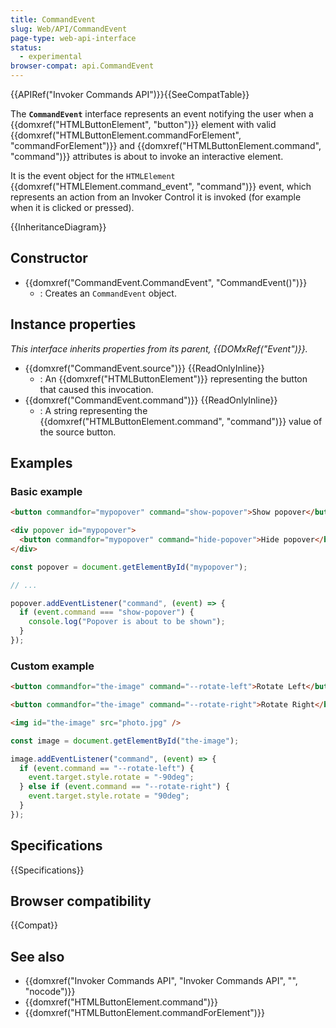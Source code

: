 ```yaml
---
title: CommandEvent
slug: Web/API/CommandEvent
page-type: web-api-interface
status:
  - experimental
browser-compat: api.CommandEvent
---
```


{{APIRef("Invoker Commands API")}}{{SeeCompatTable}}

The **`CommandEvent`** interface represents an event notifying the user when a {{domxref("HTMLButtonElement", "button")}} element with valid {{domxref("HTMLButtonElement.commandForElement", "commandForElement")}} and {{domxref("HTMLButtonElement.command", "command")}} attributes is about to invoke an interactive element.

It is the event object for the `HTMLElement` {{domxref("HTMLElement.command_event", "command")}} event, which represents an action from an Invoker Control it is invoked (for example when it is clicked or pressed).

{{InheritanceDiagram}}

## Constructor

- {{domxref("CommandEvent.CommandEvent", "CommandEvent()")}}
  - : Creates an `CommandEvent` object.

## Instance properties

_This interface inherits properties from its parent, {{DOMxRef("Event")}}._

- {{domxref("CommandEvent.source")}} {{ReadOnlyInline}}
  - : An {{domxref("HTMLButtonElement")}} representing the button that caused this invocation.
- {{domxref("CommandEvent.command")}} {{ReadOnlyInline}}
  - : A string representing the {{domxref("HTMLButtonElement.command", "command")}} value of the source button.

## Examples

### Basic example

```html
<button commandfor="mypopover" command="show-popover">Show popover</button>

<div popover id="mypopover">
  <button commandfor="mypopover" command="hide-popover">Hide popover</button>
</div>
```

```js
const popover = document.getElementById("mypopover");

// ...

popover.addEventListener("command", (event) => {
  if (event.command === "show-popover") {
    console.log("Popover is about to be shown");
  }
});
```

### Custom example

```html
<button commandfor="the-image" command="--rotate-left">Rotate Left</button>

<button commandfor="the-image" command="--rotate-right">Rotate Right</button>

<img id="the-image" src="photo.jpg" />
```

```js
const image = document.getElementById("the-image");

image.addEventListener("command", (event) => {
  if (event.command == "--rotate-left") {
    event.target.style.rotate = "-90deg";
  } else if (event.command == "--rotate-right") {
    event.target.style.rotate = "90deg";
  }
});
```

## Specifications

{{Specifications}}

## Browser compatibility

{{Compat}}

## See also

- {{domxref("Invoker Commands API", "Invoker Commands API", "", "nocode")}}
- {{domxref("HTMLButtonElement.command")}}
- {{domxref("HTMLButtonElement.commandForElement")}}
